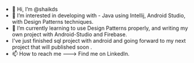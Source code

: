 - 👋 Hi, I’m @shaikds
- 👀 I’m interested in developing with - Java using Intellij, Android Studio, with Design Patterns techniques. 
- 🌱 I’m currently learning to use Design Patterns properly, and writing my own project with Android-Studio and Firebase.
- I've just finished sql project with android and going forward to my next project that will published soon .
- 📫 How to reach me ---> Find me on LinkedIn.

<!---
shaikarnirodasilva/shaikarnirodasilva is a ✨ special ✨ repository because its `README.md` (this file) appears on your GitHub profile.
You can click the Preview link to take a look at your changes.
--->
